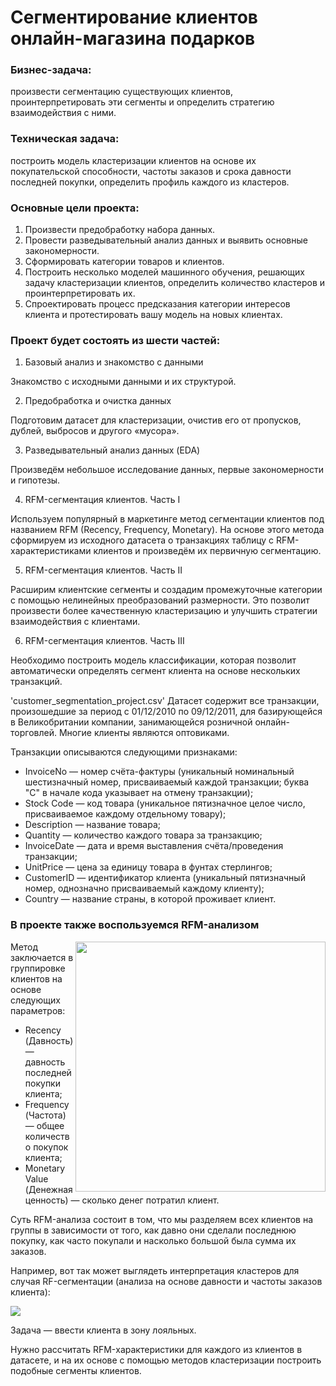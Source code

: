 # Сегментирование клиентов онлайн-магазина подарков

### **Бизнес-задача:**  
 произвести сегментацию существующих клиентов, проинтерпретировать эти сегменты и определить стратегию взаимодействия с ними.

### **Техническая задача:**  
 построить модель кластеризации клиентов на основе их покупательской способности, частоты заказов и срока давности последней покупки, определить профиль каждого из кластеров.

### **Основные цели проекта:**
1. Произвести предобработку набора данных.
2. Провести разведывательный анализ данных и выявить основные закономерности.
3. Сформировать категории товаров и клиентов. 
4. Построить несколько моделей машинного обучения, решающих задачу кластеризации клиентов, определить количество кластеров и проинтерпретировать их.
5. Спроектировать процесс предсказания категории интересов клиента и протестировать вашу модель на новых клиентах.

### **Проект будет состоять из шести частей:**

1) Базовый анализ и знакомство с данными

Знакомство с исходными данными и их структурой.

2) Предобработка и очистка данных

Подготовим датасет для кластеризации, очистив его от пропусков, дублей, выбросов и другого «мусора».

3) Разведывательный анализ данных (EDA)

Произведём небольшое исследование данных, первые закономерности и гипотезы.

4) RFM-сегментация клиентов. Часть I

Используем популярный в маркетинге метод сегментации клиентов под названием RFM (Recency, Frequency, Monetary). На основе этого метода сформируем из исходного датасета о транзакциях таблицу с RFM-характеристиками клиентов и произведём их первичную сегментацию.

5) RFM-сегментация клиентов. Часть II

Расширим клиентские сегменты и создадим промежуточные категории с помощью нелинейных преобразований размерности. Это позволит произвести более качественную кластеризацию и улучшить стратегии взаимодействия с клиентами.

6) RFM-сегментация клиентов. Часть III

Необходимо построить модель классификации, которая позволит автоматически определять сегмент клиента на основе нескольких транзакций.


'customer_segmentation_project.csv' Датасет содержит все транзакции, произошедшие за период с 01/12/2010 по 09/12/2011, для базирующейся в Великобритании компании, занимающейся розничной онлайн-торговлей. Многие клиенты являются оптовиками.

Транзакции описываются следующими признаками:

* InvoiceNo — номер счёта-фактуры (уникальный номинальный шестизначный номер, присваиваемый каждой транзакции; буква "C" в начале кода указывает на отмену транзакции);
* Stock Code — код товара (уникальное пятизначное целое число, присваиваемое каждому отдельному товару);
* Description — название товара;
* Quantity — количество каждого товара за транзакцию; 
* InvoiceDate — дата и время выставления счёта/проведения транзакции;
* UnitPrice — цена за единицу товара в фунтах стерлингов;
* CustomerID — идентификатор клиента (уникальный пятизначный номер, однозначно присваиваемый каждому клиенту);
* Country — название страны, в которой проживает клиент.

### В проекте также воспользуемся RFM-анализом  
<center> <img src=https://miro.medium.com/max/1400/1*uYQjy9SUjW7iWHc2gGanQQ.png align="right" width="400"/> </center>

Метод заключается в группировке клиентов на основе следующих параметров:
* Recency (Давность) — давность последней покупки клиента;
* Frequency (Частота) — общее количество покупок клиента;
* Monetary Value (Денежная ценность) — сколько денег потратил клиент.


Суть RFM-анализа состоит в том, что мы разделяем всех клиентов на группы в зависимости от того, как давно они сделали последнюю покупку, как часто покупали и насколько большой была сумма их заказов.

Например, вот так может выглядеть интерпретация кластеров для случая RF-сегментации (анализа на основе давности и частоты заказов клиента):

<img src=https://retailrocket.ru/wp-content/uploads/2017/06/rfm-1.png>

Задача — ввести клиента в зону лояльных.

Нужно рассчитать RFM-характеристики для каждого из клиентов в датасете, и на их основе с помощью методов кластеризации построить подобные сегменты клиентов.